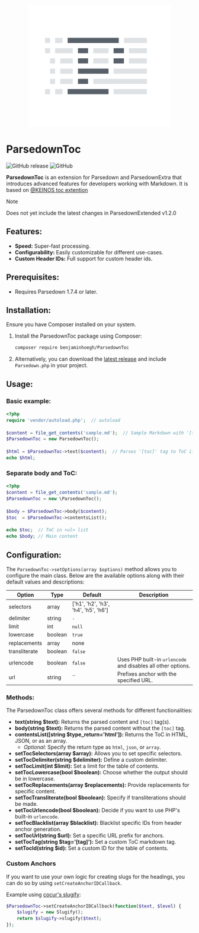<p align="center">
  <a href="https://github.com/BenjaminHoegh/ParsedownToc">
    <img alt="ParsedownToc" src="https://github.com/BenjaminHoegh/ParsedownToc/blob/master/.github/parsedownToc.png" height="330" />
  </a>
</p>

# ParsedownToc

![GitHub release](https://img.shields.io/github/release/BenjaminHoegh/ParsedownToc.svg?style=flat-square)
![GitHub](https://img.shields.io/github/license/BenjaminHoegh/ParsedownToc.svg?style=flat-square)

**ParsedownToc** is an extension for Parsedown and ParsedownExtra that introduces advanced features for developers working with Markdown. It is based on [@KEINOS toc extention](https://github.com/KEINOS/parsedown-extension_table-of-contents)

> [!NOTE]
> Does not yet include the latest changes in ParsedownExtended v1.2.0

## Features:

- **Speed:** Super-fast processing.
- **Configurability:** Easily customizable for different use-cases.
- **Custom Header IDs:** Full support for custom header ids.

## Prerequisites:

- Requires Parsedown 1.7.4 or later.

## Installation:

Ensure you have Composer installed on your system.

1. Install the ParsedownToc package using Composer:

   ```bash
   composer require benjaminhoegh/ParsedownToc
   ```

2. Alternatively, you can download the [latest release](https://github.com/BenjaminHoegh/ParsedownToc/releases/latest) and include `Parsedown.php` in your project.

## Usage:

### Basic example:

```php
<?php
require 'vendor/autoload.php';  // autoload

$content = file_get_contents('sample.md');  // Sample Markdown with '[toc]' tag
$ParsedownToc = new ParsedownToc();

$html = $ParsedownToc->text($content);  // Parses '[toc]' tag to ToC if exists
echo $html;
```

### Separate body and ToC:

```php
<?php
$content = file_get_contents('sample.md');
$ParsedownToc = new \ParsedownToc();

$body = $ParsedownToc->body($content);
$toc  = $ParsedownToc->contentsList();

echo $toc;  // ToC in <ul> list
echo $body; // Main content
```

## Configuration:

The `ParsedownToc->setOptions(array $options)` method allows you to configure the main class. Below are the available options along with their default values and descriptions:

| Option         | Type     | Default                                 | Description                                                   |
|----------------|----------|-----------------------------------------|---------------------------------------------------------------|
| selectors      | array    | ['h1', 'h2', 'h3', 'h4', 'h5', 'h6']    |                                                               |
| delimiter      | string   | `-`                                     |                                                               |
| limit          | int      | `null`                                  |                                                               |
| lowercase      | boolean  | `true`                                  |                                                               |
| replacements   | array    | none                                    |                                                               |
| transliterate  | boolean  | `false`                                 |                                                               |
| urlencode      | boolean  | `false`                                 | Uses PHP built-in `urlencode` and disables all other options. |
| url            | string   | ``                                      | Prefixes anchor with the specified URL.                       |

### Methods:

The ParsedownToc class offers several methods for different functionalities:

- **text(string $text):** Returns the parsed content and `[toc]` tag(s).
- **body(string $text):** Returns the parsed content without the `[toc]` tag.
- **contentsList([string $type_return='html']):** Returns the ToC in HTML, JSON, or as an array.
    - _Optional:_ Specify the return type as `html`, `json`, or `array`.
- **setTocSelectors(array $array):** Allows you to set specific selectors.
- **setTocDelimiter(string $delimiter):** Define a custom delimiter.
- **setTocLimit(int $limit):** Set a limit for the table of contents.
- **setTocLowercase(bool $boolean):** Choose whether the output should be in lowercase.
- **setTocReplacements(array $replacements):** Provide replacements for specific content.
- **setTocTransliterate(bool $boolean):** Specify if transliterations should be made.
- **setTocUrlencode(bool $boolean):** Decide if you want to use PHP's built-in `urlencode`.
- **setTocBlacklist(array $blacklist):** Blacklist specific IDs from header anchor generation.
- **setTocUrl(string $url):** Set a specific URL prefix for anchors.
- **setTocTag(string $tag='[tag]'):** Set a custom ToC markdown tag.
- **setTocId(string $id):** Set a custom ID for the table of contents.

### Custom Anchors

If you want to use your own logic for creating slugs for the headings, you can do so by using `setCreateAnchorIDCallback`.

Example using [cocur's slugify](https://github.com/cocur/slugify):

```php
$ParsedownToc->setCreateAnchorIDCallback(function($text, $level) {
    $slugify = new Slugify();
    return $slugify->slugify($text);
});
```
